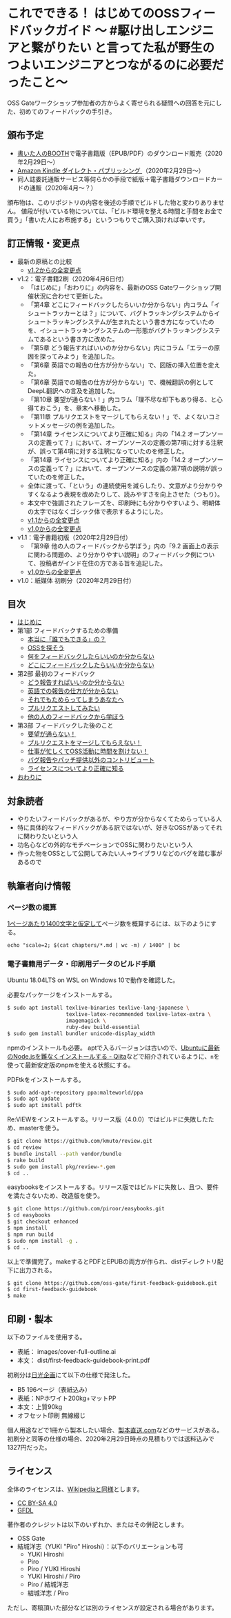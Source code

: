 # これでできる！ はじめてのOSSフィードバックガイド ～ #駆け出しエンジニアと繋がりたい と言ってた私が野生のつよいエンジニアとつながるのに必要だったこと～

OSS Gateワークショップ参加者の方からよく寄せられる疑問への回答を元にした、初めてのフィードバックの手引き。

## 頒布予定

<!--
2020年2月29日 池袋サンシャインシティ2F 展示ホールD にて開催の[技術書典8](https://techbookfest.org/event/tbf08)、Day1 お09「OSS Gate」にて刊行の予定……でしたが、イベント中止のため予定変更になりました。
頒布予定は以下の通りです。
-->

<!--
* [技術書典 応援祭で紙版＋電子書籍](https://techbookfest.org/product/6214306890776576)（2020年3月7日～4月5日）
-->
* [書いた人のBOOTH](https://sysadgirl.booth.pm/items/1842855)で電子書籍版（EPUB/PDF）のダウンロード販売（2020年2月29日～）
* [Amazon Kindle ダイレクト・パブリッシング ](https://www.amazon.co.jp/%E3%81%93%E3%82%8C%E3%81%A7%E3%81%A7%E3%81%8D%E3%82%8B%EF%BC%81-%E3%81%AF%E3%81%98%E3%82%81%E3%81%A6%E3%81%AEOSS%E3%83%95%E3%82%A3%E3%83%BC%E3%83%89%E3%83%90%E3%83%83%E3%82%AF%E3%82%AC%E3%82%A4%E3%83%89-%EF%BD%9E-%E9%A7%86%E3%81%91%E5%87%BA%E3%81%97%E3%82%A8%E3%83%B3%E3%82%B8%E3%83%8B%E3%82%A2%E3%81%A8%E7%B9%8B%E3%81%8C%E3%82%8A%E3%81%9F%E3%81%84-%E3%81%A8%E8%A8%80%E3%81%A3%E3%81%A6%E3%81%9F%E7%A7%81%E3%81%8C%E9%87%8E%E7%94%9F%E3%81%AE%E3%81%A4%E3%82%88%E3%81%84%E3%82%A8%E3%83%B3%E3%82%B8%E3%83%8B%E3%82%A2%E3%81%A8%E3%81%A4%E3%81%AA%E3%81%8C%E3%82%8B%E3%81%AE%E3%81%AB%E5%BF%85%E8%A6%81%E3%81%A0%E3%81%A3%E3%81%9F%E3%81%93%E3%81%A8%EF%BD%9E-ebook/dp/B0859MFRJ9/ref=sr_1_1?qid=1582966785&s=digital-text&sr=1-1&text=Piro+%2F+%E7%B5%90%E5%9F%8E%E6%B4%8B%E5%BF%97)（2020年2月29日～）
* 同人誌委託通販サービス等何らかの手段で紙版＋電子書籍ダウンロードカードの通販（2020年4月～？）

頒布物は、このリポジトリの内容を後述の手順でビルドした物と変わりありません。
値段が付いている物については、「ビルド環境を整える時間と手間をお金で買う」「書いた人にお布施する」というつもりでご購入頂ければ幸いです。

## 訂正情報・変更点

* 最新の原稿との比較
  * [v1.2からの全変更点](https://github.com/oss-gate/first-feedback-guidebook/compare/v1.2..master)
* v1.2：電子書籍2刷（2020年4月6日付）
  * 「はじめに」「おわりに」の内容を、最新のOSS Gateワークショップ開催状況に合わせて更新した。
  * 「第4章 どこにフィードバックしたらいいか分からない」内コラム「イシュートラッカーとは？」について、バグトラッキングシステムからイシュートラッキングシステムが生まれたという書き方になっていたのを、イシュートラッキングシステムの一形態がバグトラッキングシステムであるという書き方に改めた。
  * 「第5章 どう報告すればいいのか分からない」内にコラム「エラーの原因を探ってみよう」を追加した。
  * 「第6章 英語での報告の仕方が分からない」で、図版の挿入位置を変えた。
  * 「第6章 英語での報告の仕方が分からない」で、機械翻訳の例としてDeepL翻訳への言及を追加した。
  * 「第10章 要望が通らない！」内コラム「理不尽な却下もあり得る、と心得ておこう」を、章末へ移動した。
  * 「第11章 プルリクエストをマージしてもらえない！」で、よくないコミットメッセージの例を追加した。
  * 「第14章 ライセンスについてより正確に知る」内の「14.2 オープンソースの定義って？」において、オープンソースの定義の第7項に対する注釈が、誤って第4項に対する注釈になっていたのを修正した。
  * 「第14章 ライセンスについてより正確に知る」内の「14.2 オープンソースの定義って？」において、オープンソースの定義の第7項の説明が誤っていたのを修正した。
  * 全体に渡って、「という」の連続使用を減らしたり、文意がより分かりやすくなるよう表現を改めたりして、読みやすさを向上させた（つもり）。
  * 本文中で強調されたフレーズを、印刷時にも分かりやすいよう、明朝体の太字ではなくゴシック体で表示するようにした。
  * [v1.1からの全変更点](https://github.com/oss-gate/first-feedback-guidebook/compare/v1.1..v1.2)
  * [v1.0からの全変更点](https://github.com/oss-gate/first-feedback-guidebook/compare/v1.0..v1.2)
* v1.1：電子書籍初版（2020年2月29日付）
  * 「第9章 他の人のフィードバックから学ぼう」内の「9.2 画面上の表示に関わる問題の、より分かりやすい説明」のフィードバック例について、投稿者がインド在住の方である旨を追記した。
  * [v1.0からの全変更点](https://github.com/oss-gate/first-feedback-guidebook/compare/v1.0..v1.1)
* v1.0：紙媒体 初刷分（2020年2月29日付）


## 目次

* [はじめに](./chapters/introduction.md)
* 第1部 フィードバックするための準備
  - [本当に「誰でもできる」の？](./chapters/motivation.md)
  - [OSSを探そう](./chapters/oss.md)
  - [何をフィードバックしたらいいのか分からない](./chapters/what.md)
  - [どこにフィードバックしたらいいか分からない](./chapters/where.md)
* 第2部 最初のフィードバック
  - [どう報告すればいいのか分からない](./chapters/how.md)
  - [英語での報告の仕方が分からない](./chapters/english.md)
  - [それでもためらってしまうあなたへ](./chapters/hesitation.md)
  - [プルリクエストしてみたい](./chapters/pullrequest.md)
  - [他の人のフィードバックから学ぼう](./chapters/examples.md)
* 第3部 フィードバックした後のこと
  - [要望が通らない！](./chapters/do-not-intimidate.md)
  - [プルリクエストをマージしてもらえない！](./chapters/merge.md)
  - [仕事が忙しくてOSS活動に時間を割けない！](./chapters/business.md)
  - [バグ報告やパッチ提供以外のコントリビュート](./chapters/support.md)
  - [ライセンスについてより正確に知る](./chapters/licenses.md)
* [おわりに](./chapters/outroduction.md)


## 対象読者

* やりたいフィードバックがあるが、やり方が分からなくてためらっている人
* 特に具体的なフィードバックがある訳ではないが、好きなOSSがあってそれに関わりたいという人
* 功名心などの外的なモチベーションでOSSに関わりたいという人
* 作った物をOSSとして公開してみたい人→ライブラリなどのバグを踏む事があるので


## 執筆者向け情報

### ページ数の概算

[1ページあたり1400文字と仮定して](https://qiita.com/ariaki/items/3cce5e0843275e737f82)ページ数を概算するには、以下のようにする。

`echo "scale=2; $(cat chapters/*.md | wc -m) / 1400" | bc`

### 電子書籍用データ・印刷用データのビルド手順

Ubuntu 18.04LTS on WSL on Windows 10で動作を確認した。

必要なパッケージをインストールする。

```bash
$ sudo apt install texlive-binaries texlive-lang-japanese \
                   texlive-latex-recommended texlive-latex-extra \
                   imagemagick \
                   ruby-dev build-essential
$ sudo gem install bundler unicode-display_width
```

npmのインストールも必要。
aptで入るバージョンは古いので、[Ubuntuに最新のNode.jsを難なくインストールする - Qiita](https://qiita.com/seibe/items/36cef7df85fe2cefa3ea)などで紹介されているように、`n`を使って最新安定版のnpmを使える状態にする。

PDFtkをインストールする。

```bash
$ sudo add-apt-repository ppa:malteworld/ppa
$ sudo apt update
$ sudo apt install pdftk
```

Re:VIEWをインストールする。リリース版（4.0.0）ではビルドに失敗したため、masterを使う。

<!--
```bash
$ sudo gem install review
```
-->

```bash
$ git clone https://github.com/kmuto/review.git
$ cd review
$ bundle install --path vendor/bundle
$ rake build
$ sudo gem install pkg/review-*.gem
$ cd ..
```

easybooksをインストールする。リリース版ではビルドに失敗し、且つ、要件を満たさないため、改造版を使う。

<!--
```bash
$ sudo npm install -g easybooks
```
-->

```bash
$ git clone https://github.com/piroor/easybooks.git
$ cd easybooks
$ git checkout enhanced
$ npm install
$ npm run build
$ sudo npm install -g .
$ cd ..
```

以上で準備完了。makeするとPDFとEPUBの両方が作られ、distディレクトリ配下に出力される。

```bash
$ git clone https://github.com/oss-gate/first-feedback-guidebook.git
$ cd first-feedback-guidebook
$ make
```



## 印刷・製本

以下のファイルを使用する。

* 表紙： images/cover-full-outline.ai
* 本文： dist/first-feedback-guidebook-print.pdf

初刷分は[日光企画](https://www.nikko-pc.com/index/top.html)にて以下の仕様で発注した。

* B5 196ページ（表紙込み）
* 表紙：NPホワイト200kg+マットPP
* 本文：上質90kg
* オフセット印刷 無線綴じ

個人用途などで1冊から製本したい場合、[製本直送.com](https://www.seichoku.com/)などのサービスがある。
初刷分と同等の仕様の場合、2020年2月29日時点の見積もりでは送料込みで1327円だった。


## ライセンス

全体のライセンスは、[Wikipediaと同様](https://ja.wikipedia.org/wiki/Wikipedia:%E3%82%A6%E3%82%A3%E3%82%AD%E3%83%9A%E3%83%87%E3%82%A3%E3%82%A2%E3%82%92%E4%BA%8C%E6%AC%A1%E5%88%A9%E7%94%A8%E3%81%99%E3%82%8B)とします。

* [CC BY-SA 4.0](https://creativecommons.org/licenses/by-sa/4.0/deed.ja)
* [GFDL](https://www.gnu.org/licenses/fdl-1.3.html)

著作者のクレジットは以下のいずれか、またはその併記とします。

* OSS Gate
* 結城洋志（YUKI "Piro" Hiroshi）：以下のバリエーションも可
  * YUKI Hiroshi
  * Piro
  * Piro / YUKI Hiroshi
  * YUKI Hiroshi / Piro
  * Piro / 結城洋志
  * 結城洋志 / Piro

ただし、寄稿頂いた部分などは別のライセンスが設定される場合があります。

